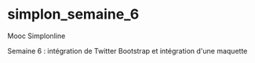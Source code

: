 # simplon_semaine_6
Mooc Simplonline

Semaine 6 : intégration de Twitter Bootstrap et intégration d'une maquette